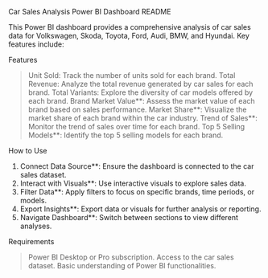 Car Sales Analysis Power BI Dashboard README

This Power BI dashboard provides a comprehensive analysis of car sales data for Volkswagen, Skoda, Toyota, Ford, Audi, BMW, and Hyundai. Key features include:

Features

> Unit Sold: Track the number of units sold for each brand.
> Total Revenue: Analyze the total revenue generated by car sales for each brand.
> Total Variants: Explore the diversity of car models offered by each brand.
> Brand Market Value**: Assess the market value of each brand based on sales performance.
> Market Share**: Visualize the market share of each brand within the car industry.
> Trend of Sales**: Monitor the trend of sales over time for each brand.
> Top 5 Selling Models**: Identify the top 5 selling models for each brand.

How to Use

1. Connect Data Source**: Ensure the dashboard is connected to the car sales dataset.
2. Interact with Visuals**: Use interactive visuals to explore sales data.
3. Filter Data**: Apply filters to focus on specific brands, time periods, or models.
4. Export Insights**: Export data or visuals for further analysis or reporting.
5. Navigate Dashboard**: Switch between sections to view different analyses.

Requirements

> Power BI Desktop or Pro subscription.
> Access to the car sales dataset.
> Basic understanding of Power BI functionalities.
